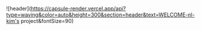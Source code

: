 ![header](https://capsule-render.vercel.app/api?type=waving&color=auto&height=300&section=header&text=WELCOME-nl-kim's project&fontSize=90)
